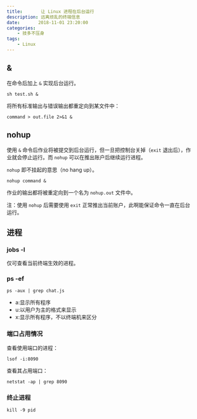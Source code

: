 ```yaml
---
title:       让 Linux 进程在后台运行
description: 远离烦乱的终端信息
date:       2018-11-01 23:20:00
categories:
    - 技多不压身
tags:
    - Linux
---
```




## &

在命令后加上 `&` 实现后台运行。

```
sh test.sh &
```

将所有标准输出与错误输出都重定向到某文件中：

```
command > out.file 2>&1 &
```

## nohup

使用 `&` 命令后作业将被提交到后台运行，但一旦把控制台关掉（`exit` 退出后），作业就会停止运行。而 `nohup` 可以在推出账户后继续运行进程。

`nohup` 即不挂起的意思（no hang up）。

```
nohup command &
```

作业的输出都将被重定向到一个名为 `nohup.out` 文件中。

注：使用 `nohup` 后需要使用 `exit` 正常推出当前账户，此啊能保证命令一直在后台运行。

## 进程

### jobs -l

仅可查看当前终端生效的进程。

### ps -ef

```
ps -aux | grep chat.js
```

- a:显示所有程序 
- u:以用户为主的格式来显示 
- x:显示所有程序，不以终端机来区分

### 端口占用情况

查看使用端口的进程：

```
lsof -i:8090
```

查看其占用端口：

```
netstat -ap | grep 8090
```

### 终止进程

```
kill -9 pid
```
